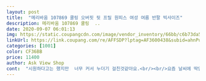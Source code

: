 ```yaml
---
layout: post 
title:  "메리바움 107869 쿨링 오버핏 뒷 프릴 원피스 여성 여름 반팔 빅사이즈" 
description: 메리바움 107869 쿨링  ..
date: 2020-09-07 06:01:13 
img: https://static.coupangcdn.com/image/vendor_inventory/66bb/c6b73da5be28fd38dcc3f28836bf7f1d4642559e6b94602d63c9e47a0fee.jpg 
linkUrl: https://link.coupang.com/re/AFFSDP?lptag=AF3600438&subid=ahnPublicAsk&pageKey=1857133406&itemId=3156887779&vendorItemId=71144459272&traceid=V0-113-7fa1a50d6e4c49ff 
categories: [1001] 
color: CF36BB 
price: 11400 
author: Ask View Shop 
cont:  "시원하다고는 했지만  너무 커서 누더기 걸친것같아요.<br/><br/>요즘 날씨에 딱입니다! 빠른배송 감사합니다<br/>" 
---
```

